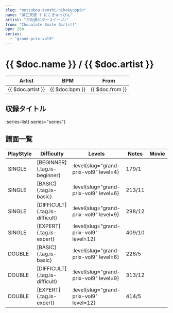 ```yaml
---
slug: "metsubou-tenshi-nikokyuppin"
name: "滅亡天使 † にこきゅっぴん"
artist: "日向美ビタースイーツ♪"
from: "Chocolate Smile Girls!!"
bpm: 200
series:
  - "grand-prix-vol9"
---
```


# {{ $doc.name }} / {{ $doc.artist }}

|Artist|BPM|From|
|------|---|----|
|{{ $doc.artist }}|{{ $doc.bpm }}|{{ $doc.from }}|

## 収録タイトル

:series-list{:series="series"}

## 譜面一覧

|PlayStyle|Difficulty|Levels|Notes|Movie|
|---------|----------|------|-----|-----|
|SINGLE|[BEGINNER]{.tag.is-beginner}|<div class="field is-grouped is-grouped-multiline"> :level{slug="grand-prix-vol9" level=4}</div>|179/1||
|SINGLE|[BASIC]{.tag.is-basic}|<div class="field is-grouped is-grouped-multiline"> :level{slug="grand-prix-vol9" level=6}</div>|213/11||
|SINGLE|[DIFFICULT]{.tag.is-difficult}|<div class="field is-grouped is-grouped-multiline"> :level{slug="grand-prix-vol9" level=9}</div>|298/12||
|SINGLE|[EXPERT]{.tag.is-expert}|<div class="field is-grouped is-grouped-multiline"> :level{slug="grand-prix-vol9" level=12}</div>|409/10||
|DOUBLE|[BASIC]{.tag.is-basic}|<div class="field is-grouped is-grouped-multiline"> :level{slug="grand-prix-vol9" level=6}</div>|226/5||
|DOUBLE|[DIFFICULT]{.tag.is-difficult}|<div class="field is-grouped is-grouped-multiline"> :level{slug="grand-prix-vol9" level=9}</div>|313/12||
|DOUBLE|[EXPERT]{.tag.is-expert}|<div class="field is-grouped is-grouped-multiline"> :level{slug="grand-prix-vol9" level=12}</div>|414/5||
